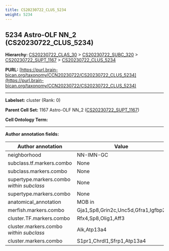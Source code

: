 ```yaml
---
title: CS20230722_CLUS_5234
weight: 5234
---
```

## 5234 Astro-OLF NN_2 (CS20230722_CLUS_5234)
<b>Hierarchy: </b>
[CS20230722_CLAS_30](../CS20230722_CLAS_30) >
[CS20230722_SUBC_320](../CS20230722_SUBC_320) >
[CS20230722_SUPT_1167](../CS20230722_SUPT_1167) >
[CS20230722_CLUS_5234](../CS20230722_CLUS_5234)

**PURL:** [https://purl.brain-bican.org/taxonomy/CCN20230722/CS20230722_CLUS_5234](https://purl.brain-bican.org/taxonomy/CCN20230722/CS20230722_CLUS_5234)

---


**Labelset:** cluster (Rank: 0)

**Parent Cell Set:** 1167 Astro-OLF NN_2 ([CS20230722_SUPT_1167](../CS20230722_SUPT_1167))



**Cell Ontology Term:** 

[MARKER GENES.]: #


---

[TRANSFERRED ANNOTATIONS.]: #


[AUTHOR ANNOTATION FIELDS.]: #


**Author annotation fields:**

| Author annotation | Value |
|-------------------|-------|
|neighborhood|NN-IMN-GC|
|subclass.tf.markers.combo|None|
|subclass.markers.combo|None|
|supertype.markers.combo _within subclass_|None|
|supertype.markers.combo|None|
|anatomical_annotation|MOB in|
|merfish.markers.combo|Gja1,Sp8,Grin2c,Unc5d,Gfra1,Igfbp2|
|cluster.TF.markers.combo|Rfx4,Sp8,Olig1,Aff3|
|cluster.markers.combo _within subclass_|Alk,Atp13a4|
|cluster.markers.combo|S1pr1,Chrdl1,Sfrp1,Atp13a4|
